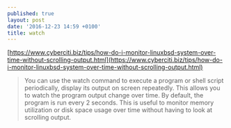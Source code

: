 ```yaml
---
published: true
layout: post
date: '2016-12-23 14:59 +0100'
title: watch
---
```

[https://www.cyberciti.biz/tips/how-do-i-monitor-linuxbsd-system-over-time-without-scrolling-output.html](https://www.cyberciti.biz/tips/how-do-i-monitor-linuxbsd-system-over-time-without-scrolling-output.html)

> You can use the watch command to execute a program or shell script periodically, display its output on screen repeatedly. This allows you to watch the program output change over time. By default, the program is run every 2 seconds. This is useful to monitor memory utilization or disk space usage over time without having to look at scrolling output.
